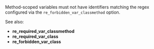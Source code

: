 Method-scoped variables must not have identifiers matching the regex configured
via the `re_forbidden_var_classmethod` option.

See also:

- **re_required_var_classmethod**
- **re_required_var_class**
- **re_forbidden_var_class**
